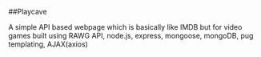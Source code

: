 ##Playcave

A simple API based webpage which is basically like IMDB but for video games
built using RAWG API, node.js, express, mongoose, mongoDB, pug templating, AJAX(axios)

